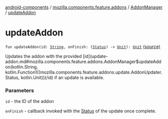 [android-components](../../index.md) / [mozilla.components.feature.addons](../index.md) / [AddonManager](index.md) / [updateAddon](./update-addon.md)

# updateAddon

`fun updateAddon(id: `[`String`](https://kotlinlang.org/api/latest/jvm/stdlib/kotlin/-string/index.html)`, onFinish: (`[`Status`](../../mozilla.components.feature.addons.update/-addon-updater/-status/index.md)`) -> `[`Unit`](https://kotlinlang.org/api/latest/jvm/stdlib/kotlin/-unit/index.html)`): `[`Unit`](https://kotlinlang.org/api/latest/jvm/stdlib/kotlin/-unit/index.html) [(source)](https://github.com/mozilla-mobile/android-components/blob/master/components/feature/addons/src/main/java/mozilla/components/feature/addons/AddonManager.kt#L174)

Updates the addon with the provided [id](update-addon.md#mozilla.components.feature.addons.AddonManager$updateAddon(kotlin.String, kotlin.Function1((mozilla.components.feature.addons.update.AddonUpdater.Status, kotlin.Unit)))/id) if an update is available.

### Parameters

`id` - the ID of the addon

`onFinish` - callback invoked with the [Status](../../mozilla.components.feature.addons.update/-addon-updater/-status/index.md) of the update once complete.